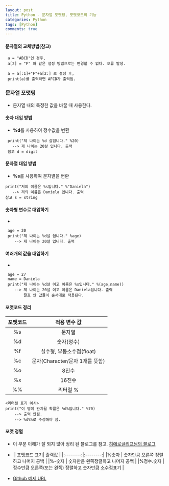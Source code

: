 ```yaml
---
layout: post
title: Python - 문자열 포맷팅, 포맷코드의 기능
categories: Python
tags: [Python]
comments: true
---
```


#### 문자열의 교체방법(참고)
```	
 a = "ABCD"인 경우, 
 a[2] = "F" 와 같은 설정 방법으로는 변경할 수 없다. 오류 발생.
 
 a = a[:1]+"F"+a[2:] 로 설정 후,
 print(a)를 출력하면 AFCD가 출력됨.
```

### 문자열 포맷팅
-  문자열 내의 특정한 값을 바꿀 때 사용한다.

#### 숫자 대입 방법
-  **%d**를 사용하여 정수값을 변환
 ```
  print("제 나이는 %d 살입니다." %20)  
  	--> 제 나이는 20살 입니다. 출력
  참고 d = digit
 ```

#### 문자열 대입 방법
-  **%s**를 사용하여 문자열을 변환
 ```
 print("저의 이름은 %s입니다." %"Daniela")  
  	--> 저의 이름은 Daniela 입니다. 출력
 참고 s = string
 ```

#### 숫자형 변수로 대입하기
- ​
```
 age = 20
 print("제 나이는 %d살 입니다." %age)
 	--> 제 나이는 20살 입니다. 출력
```

#### 여러개의 값을 대입하기
- ​
```
 age = 27
 name = Daniela
 print("제 나이는 %d살 이고 이름은 %s입니다." %(age,name))
 	--> 제 나이는 20살 이고 이름은 Daniela입니다. 출력 
		괄호 안 값들이 순서대로 적용된다. 
```

#### 포맷코드 정리

| 포멧코드 | 적용 변수 값 |
|:--------:|:--------:|
| %s     | 문자열      |
|%d  |숫자(정수)|
|   %f   |  실수형, 부동소수점(float)      |
|%c|문자(Character/문자 1개를 뜻함)|
|     %o   | 8진수       |
|    %x    |   16진수     |
|    %%    |   리터럴 %     |

```
<리터럴 표기 예시> 
print("이 병이 완치될 확률은 %d%입니다." %70)
	--> 출력 안됨.
	--> %d%%로 수정해야 함.
```

#### 포맷 정렬
- 이 부분 이해가 잘 되지 않아 정리 된 블로그를 참고. [히에로글리프님의 블로그](http://hieroglyph.tistory.com/14)
-  ​
| 포맷코드 표기| 출력값 |
|:--------:|:--------:|
|%숫자      | 숫자만큼 오른쪽 정렬하고 나머지 공백       |
|%-숫자      | 숫자만큼 왼쪽정렬하고 나머지 공백      |
|%정수.숫자     | 정수만큼 오른쪽(또는 왼쪽) 정렬하고 숫자만큼 소수점표기     |



- [Github 예제 URL](https://github.com/DongmeeKim/Python-Study/blob/master/data%20type%20and%20variable/datatype3.py)

